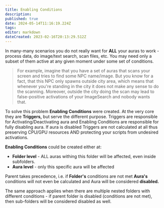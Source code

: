 ```yaml
---
title: Enabling Conditions
description: 
published: true
date: 2024-05-14T11:16:19.224Z
tags: 
editor: markdown
dateCreated: 2023-02-16T20:13:29.512Z
---
```


In many-many scenarios you do not really want for **ALL** your auras to work - process data, do image/text search, scan files, etc. You may need only a subset of them active at any given moment under some set of conditions.

> For example, imagine that you have a set of auras that scans your screen and tries to find some NPC name/image. But you know for a fact, that this NPC only spawns outside city area, which means that whenever you're standing in the city it does not make any sense to do the scanning. Moreover, outside the city doing the scan may lead to false-positive activations of your ImageSearch and nobody wants that.

To solve this problem **Enabling Conditions** were created. At the very core they are **Triggers,** but serve the different purpose. Triggers are responsible for Activating/Deactivating aura and Enabling Conditions are responsible for fully disabling aura. If aura is disabled Triggers are not calculated at all thus preserving CPU/GPU resources AND protecting your scripts from undesired activations. 

**Enabling Conditions** could be created either at:

-   **Folder level** - ALL auras withing this folder will be affected, even inside subfolders. 
-   **Aura level** - only this specific aura will be affected

Parent takes precedence, i.e. if **Folder's** conditions are not met **Aura's** conditions will not even be calculated and Aura will be considered **disabled.**

The same approach applies when there are multiple nested folders with different conditions - if parent folder is disabled (conditions are not met), then sub-folders will be considered disabled as well.
